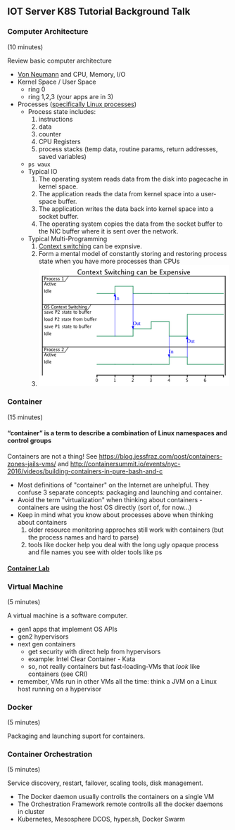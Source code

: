 IOT Server K8S Tutorial Background Talk
---

### Computer Architecture

  (10 minutes)

  Review basic computer architecture 

  * [Von Neumann](https://en.wikipedia.org/wiki/Von_Neumann_architecture) and CPU, Memory, I/O
  * Kernel Space / User Space
    * ring 0
    * ring 1,2,3 (your apps are in 3)
  * Processes ([specifically Linux processes](http://www.tldp.org/LDP/tlk/kernel/processes.html))
    * Process state includes:
      1. instructions
      2. data
      3. counter
      4. CPU Registers
      5. process stacks (temp data, routine params, return addresses, saved variables)
    * `ps waux`
    * Typical IO
      1. The operating system reads data from the disk into pagecache in kernel space.
      2. The application reads the data from kernel space into a user-space buffer.
      3. The application writes the data back into kernel space into a socket buffer.
      4. The operating system copies the data from the socket buffer to the NIC buffer where it is sent over the network.
    * Typical Multi-Programming
      1. [Context switching](http://www.linfo.org/context_switch.html) can be expnsive.
      2. Form a mental model of constantly storing and restoring process state when you have more processes than CPUs
      3. ![context switching timing diagram](images/context_switching.png "Logo Title Text 1")

### Container

  (15 minutes)

  #### “container” is a term to describe a combination of Linux namespaces and control groups

  Containers are not a thing!  See https://blog.jessfraz.com/post/containers-zones-jails-vms/ and http://containersummit.io/events/nyc-2016/videos/building-containers-in-pure-bash-and-c

  * Most definitions of "container" on the Internet are unhelpful.  They confuse 3 separate concepts: packaging and launching and container.  
  * Avoid the term "virtualization" when thinking about containers - containers are using the host OS directly (sort of, for now...)
  * Keep in mind what you know about processes above when thinking about containers
    1. older resource monitoring approches still work with containers (but the process names and hard to parse)
    2. tools like docker help you deal with the long ugly opaque process and file names you see with older tools like ps

  #### [Container Lab](CONTAINERS.md)

### Virtual Machine

  (5 minutes)

  A virtual machine is a software computer.

  * gen1 apps that implement OS APIs
  * gen2 hypervisors
  * next gen containers
    * get security with direct help from hypervisors
    * example: Intel Clear Container - Kata
    * so, not really containers but fast-loading-VMs that *look* like containers (see CRI)
  * remember, VMs run in other VMs all the time: think a JVM on a Linux host running on a hypervisor

### Docker

  (5 minutes)

  Packaging and launching suport for containers.

### Container Orchestration

  (5 minutes)

  Service discovery, restart, failover, scaling tools, disk management.

  * The Docker daemon usually controlls the containers on a single VM
  * The Orchestration Framework remote controlls all the docker daemons in cluster
  * Kubernetes, Mesosphere DCOS, hyper.sh, Docker Swarm

